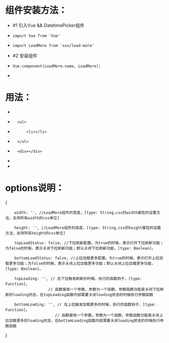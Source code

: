 
# 组件安装方法：
 *   #1 引入Vue && DatetimePicker组件
 *     import Vue from 'Vue' 
 *     import LoadMore from 'xxx/load-more'
 *   #2 安装组件
 *     Vue.component(LoadMore.name, LoadMore);
 * 
# 用法：
 *   <sxx-load-more>
 *       <ul>
 *           <li></li>
 *       </ul>
 *       <div></div>
 *   </sxx-load-more>
 * 
# options说明：
   {
   
  		width: '', //LoadMore组件的宽度，[type: String,css的width属性的设置方法，支持所有width的css单位]
     
    	height: '', //LoadMore组件的高度，[type: String,css的height属性的设置方法，支持所有height的css单位]

       	topLoadStatus: false, //下拉刷新配置。为true的时候，表示打开下拉刷新功能；为false的时候，表示关闭下拉刷新功能；默认关闭下拉刷新功能，[type: Boolean]。
      
       	bottomLoadStatus: false, //上拉加载更多配置。为true的时候，表示打开上拉加载更多功能；为false的时候，表示关闭上拉加载更多功能；默认关闭上拉加载更多功能，[type: Boolean]。
 
       	topLoading: '', // 在下拉触发刷新的时候，执行的函数钩子，[type: Function]。
                       // 函数接收一个参数，参数为一个函数，参数函数功能是关闭下拉刷新的loading状态，在topLoading函数内部需要关闭loading状态的时候执行参数函数
 
       	bottomLoading: '', // 在上拉触发加载更多的时候，执行的函数钩子，[type: Function]。
                          // 函数接收一个参数，参数为一个函数，参数函数功能是关闭上拉加载更多的loading状态，在bottomLoading函数内部需要关闭loading状态的时候执行参数函数
                         
   }
